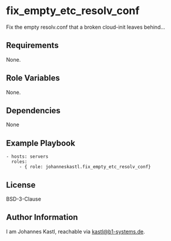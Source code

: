 fix_empty_etc_resolv_conf
=========
Fix the empty resolv.conf that a broken cloud-init leaves behind...


Requirements
------------

None.

Role Variables
--------------

None.

Dependencies
------------

None

Example Playbook
----------------

    - hosts: servers
      roles:
         - { role: johanneskastl.fix_empty_etc_resolv_conf}

License
-------

BSD-3-Clause

Author Information
------------------

I am Johannes Kastl, reachable via kastl@b1-systems.de.
